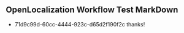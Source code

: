 ## OpenLocalization Workflow Test MarkDown
* 71d9c99d-60cc-4444-923c-d65d2f190f2c thanks!

<!--HONumber=Aug16_HO3-->


